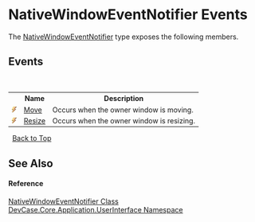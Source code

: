 # NativeWindowEventNotifier Events
 

The <a href="T_DevCase_Core_Application_UserInterface_NativeWindowEventNotifier">NativeWindowEventNotifier</a> type exposes the following members.


## Events
&nbsp;<table><tr><th></th><th>Name</th><th>Description</th></tr><tr><td>![Public event](media/pubevent.gif "Public event")</td><td><a href="E_DevCase_Core_Application_UserInterface_NativeWindowEventNotifier_Move">Move</a></td><td>
Occurs when the owner window is moving.</td></tr><tr><td>![Public event](media/pubevent.gif "Public event")</td><td><a href="E_DevCase_Core_Application_UserInterface_NativeWindowEventNotifier_Resize">Resize</a></td><td>
Occurs when the owner window is resizing.</td></tr></table>&nbsp;
<a href="#nativewindoweventnotifier-events">Back to Top</a>

## See Also


#### Reference
<a href="T_DevCase_Core_Application_UserInterface_NativeWindowEventNotifier">NativeWindowEventNotifier Class</a><br /><a href="N_DevCase_Core_Application_UserInterface">DevCase.Core.Application.UserInterface Namespace</a><br />